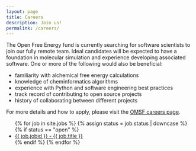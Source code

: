 ```yaml
---
layout: page
title: Careers
description: Join us!
permalink: /careers/
---
```


The Open Free Energy fund is currently searching for software scientists
to join our fully remote team.
Ideal candidates will be expected to have a foundation in molecular simulation
and experience developing associated software.
One or more of the following would also be beneficial:
- familiarity with alchemical free energy calculations
- knowledge of cheminformatics algorithms
- experience with Python and software engineering best practices
- track record of contributing to open source projects
- history of collaborating between different projects


For more details and how to apply, please visit the [OMSF careers page](https://omsf.io/about/careers/).

<ul class="jobs">
  {% for job in site.jobs %}
    {% assign status = job.status | downcase %}
    {% if status == "open" %}
      <li><a href="{{ job.url }}">{{ job.jobid }} - {{ job.title }}</a></li>
    {% endif %}
  {% endfor %}
</ul>

